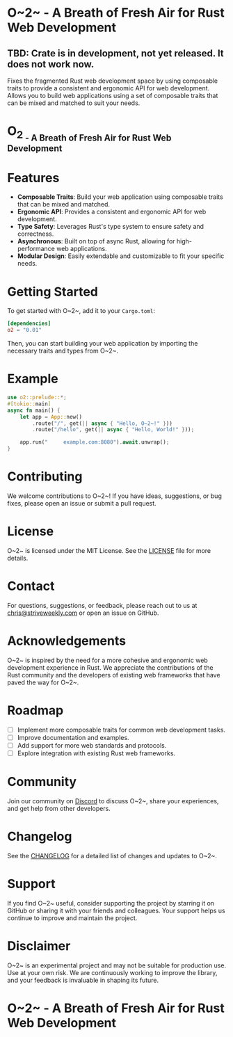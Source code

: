 # O~2~ - A Breath of Fresh Air for Rust Web Development

## TBD: Crate is in development, not yet released. It does not work now.


Fixes the fragmented Rust web development space by using composable traits to provide a consistent and ergonomic API for web development. Allows you to build web applications using a set of composable traits that can be mixed and matched to suit your needs.
# O<sub>2<sub/> - A Breath of Fresh Air for Rust Web Development
# Features
- **Composable Traits**: Build your web application using composable traits that can be mixed and matched.
- **Ergonomic API**: Provides a consistent and ergonomic API for web development.
- **Type Safety**: Leverages Rust's type system to ensure safety and correctness.
- **Asynchronous**: Built on top of async Rust, allowing for high-performance web applications.
- **Modular Design**: Easily extendable and customizable to fit your specific needs.
# Getting Started
To get started with O~2~, add it to your `Cargo.toml`:

```toml
[dependencies]
o2 = "0.01"
```

Then, you can start building your web application by importing the necessary traits and types from O~2~.
# Example
```rust
use o2::prelude::*;
#[tokio::main]
async fn main() {
    let app = App::new()
        .route("/", get(|| async { "Hello, O~2~!" }))
        .route("/hello", get(|| async { "Hello, World!" }));

    app.run("     example.com:8080").await.unwrap();
}
```
# Contributing
We welcome contributions to O~2~! If you have ideas, suggestions, or bug fixes, please open an issue or submit a pull request.
# License
O~2~ is licensed under the MIT License. See the [LICENSE](LICENSE) file for more details.
# Contact
For questions, suggestions, or feedback, please reach out to us at chris@striveweekly.com or open an issue on GitHub.
# Acknowledgements
O~2~ is inspired by the need for a more cohesive and ergonomic web development experience in Rust. We appreciate the contributions of the Rust community and the developers of existing web frameworks that have paved the way for O~2~.
# Roadmap
- [ ] Implement more composable traits for common web development tasks.
- [ ] Improve documentation and examples.
- [ ] Add support for more web standards and protocols.
- [ ] Explore integration with existing Rust web frameworks.
# Community
Join our community on [Discord](https://discord.gg/example) to discuss O~2~, share your experiences, and get help from other developers.
# Changelog
See the [CHANGELOG](CHANGELOG.md) for a detailed list of changes and updates to O~2~.
# Support
If you find O~2~ useful, consider supporting the project by starring it on GitHub or sharing it with your friends and colleagues. Your support helps us continue to improve and maintain the project.
# Disclaimer
O~2~ is an experimental project and may not be suitable for production use. Use at your own risk. We are continuously working to improve the library, and your feedback is invaluable in shaping its future.
# O~2~ - A Breath of Fresh Air for Rust Web Development

